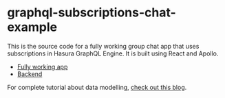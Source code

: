 # graphql-subscriptions-chat-example

This is the source code for a fully working group chat app that uses subscriptions in Hasura GraphQL Engine. It is built using React and Apollo.

- [Fully working app](https://chat-example-trial-roar.herokuapp.com)
- [Backend](https://hasura-realtime-group-chat.herokuapp.com)

For complete tutorial about data modelling, [check out this blog](https://medium.com/@rishichandrawawhal/building-a-realtime-chat-app-with-graphql-subscriptions-d68cd33e73f).


